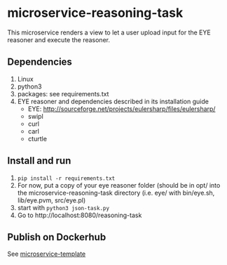 # microservice-reasoning-task

This microservice renders a view to let a user upload input for the EYE reasoner and execute the reasoner.

## Dependencies
1. Linux
2. python3
3. packages: see requirements.txt
4. EYE reasoner and dependencies described in its installation guide
   - EYE: http://sourceforge.net/projects/eulersharp/files/eulersharp/
   - swipl
   - curl
   - carl
   - cturtle

## Install and run
1. ``pip install -r requirements.txt``
2. For now, put a copy of your eye reasoner folder (should be in opt/ into the microservice-reasoning-task directory
   (i.e. eye/ with bin/eye.sh, lib/eye.pvm, src/eye.pl)
3. start with ``python3 json-task.py``
4. Go to http://localhost:8080/reasoning-task

## Publish on Dockerhub
See [microservice-template](https://github.com/nie-ine/microservice-template)
